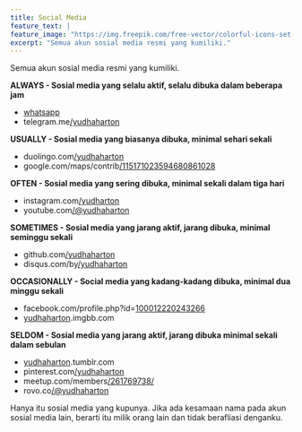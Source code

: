 ```yaml
---
title: Social Media
feature_text: |
feature_image: "https://img.freepik.com/free-vector/colorful-icons-set-style_79603-1269.jpg?w=900"
excerpt: "Semua akun sosial media resmi yang kumiliki."
---
```


Semua akun sosial media resmi yang kumiliki.

**ALWAYS - Sosial media yang selalu aktif, selalu dibuka dalam beberapa jam**
- [whatsapp](https://i.ibb.co/CzBbrcc/WhatsApp.jpg)
- telegram.me[/yudhaharton](https://telegram.me/yudhaharton)

**USUALLY - Sosial media yang biasanya dibuka, minimal sehari sekali**
- duolingo.com[/yudhaharton](https://duolingo.com/yudhaharton)
- google.com/maps/contrib[/115171023594680861028](https://maps.app.goo.gl/hNQNvpXv7S7DBjLCA)

**OFTEN - Sosial media yang sering dibuka, minimal sekali dalam tiga hari**
- instagram.com[/yudharton](https://instagram.com/yudha_harton)
- youtube.com[/@yudhaharton](https://www.youtube.com/@yudhaharton)

**SOMETIMES - Sosial media yang jarang aktif, jarang dibuka, minimal seminggu sekali**
- github.com[/yudhaharton](https://github.com/yudhaharton)
- disqus.com/by[/yudhaharton](https://disqus.com/by/yudhaharton)

**OCCASIONALLY - Social media yang kadang-kadang dibuka, minimal dua minggu sekali**
- facebook.com/profile.php?id=[100012220243266](https://www.facebook.com/profile.php?id=100012220243266)
- [yudhaharton](https://yudhaharton.imgbb.com/).imgbb.com

**SELDOM - Sosial media yang jarang aktif, jarang dibuka minimal sekali dalam sebulan**
- [yudhaharton](https://yudhaharton.tumblr.com).tumblr.com
- pinterest.com[/yudhaharton](https://pinterest/yudhaharton)
- meetup.com/members[/261769738/](https://www.meetup.com/members/261769738)
- rovo.co[/@yudhaharton](https://rovo.co/@yudhaharton)


Hanya itu sosial media yang kupunya. Jika ada kesamaan nama pada akun sosial media lain, berarti itu milik orang lain dan tidak berafliasi denganku.